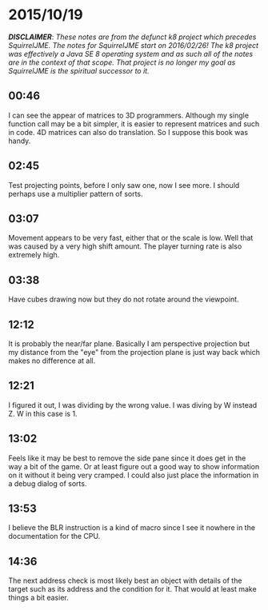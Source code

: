 # 2015/10/19

***DISCLAIMER***: _These notes are from the defunct k8 project which_
_precedes SquirrelJME. The notes for SquirrelJME start on 2016/02/26!_
_The k8 project was effectively a Java SE 8 operating system and as such_
_all of the notes are in the context of that scope. That project is no_
_longer my goal as SquirrelJME is the spiritual successor to it._

## 00:46

I can see the appear of matrices to 3D programmers. Although my single
function call may be a bit simpler, it is easier to represent matrices and
such in code. 4D matrices can also do translation. So I suppose this book was
handy.

## 02:45

Test projecting points, before I only saw one, now I see more. I should
perhaps use a multiplier pattern of sorts.

## 03:07

Movement appears to be very fast, either that or the scale is low. Well that
was caused by a very high shift amount. The player turning rate is also
extremely high.

## 03:38

Have cubes drawing now but they do not rotate around the viewpoint.

## 12:12

It is probably the near/far plane. Basically I am perspective projection but
my distance from the "eye" from the projection plane is just way back which
makes no difference at all.

## 12:21

I figured it out, I was dividing by the wrong value. I was diving by W instead
Z. W in this case is 1.

## 13:02

Feels like it may be best to remove the side pane since it does get in the way
a bit of the game. Or at least figure out a good way to show information on it
without it being very cramped. I could also just place the information in a
debug dialog of sorts.

## 13:53

I believe the BLR instruction is a kind of macro since I see it nowhere in the
documentation for the CPU.

## 14:36

The next address check is most likely best an object with details of the
target such as its address and the condition for it. That would at least make
things a bit easier.

